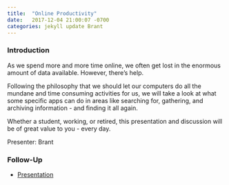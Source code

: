 ```yaml
---
title:  "Online Productivity"
date:   2017-12-04 21:00:07 -0700
categories: jekyll update Brant
---
```


### Introduction

As we spend more and more time online, we often get lost in the enormous amount of data available. However, there’s help. 

Following the philosophy that we should let our computers do all the mundane and time consuming activities for us, we will take a look at what some specific apps can do in areas like searching for, gathering, and archiving information - and finding it all again.

Whether a student, working, or retired, this presentation and discussion will be of great value to you - every day.

Presenter: Brant

### Follow-Up

* [Presentation](/assets/present/productivity.pdf) 